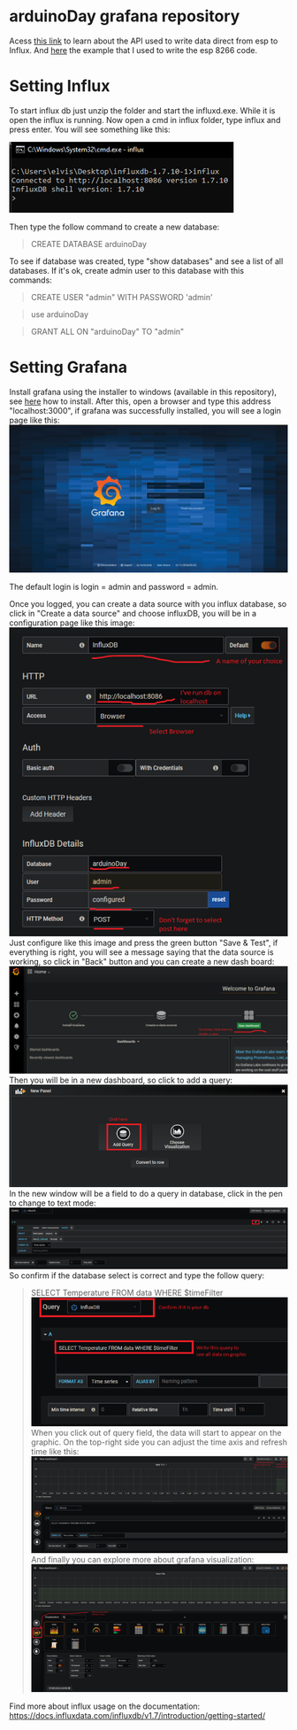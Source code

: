 # arduinoDay grafana repository 

Acess 
<a href="https://github.com/tobiasschuerg/InfluxDB-Client-for-Arduino">this link</a> to learn about the API used to write data direct from esp to Influx. 
And <a href="https://github.com/tobiasschuerg/InfluxDB-Client-for-Arduino/blob/master/examples/BasicWrite/BasicWrite.ino">here</a>  the example that I used to write the esp 8266 code.

# Setting Influx
To start influx db just unzip the folder and start the influxd.exe. While it is open the influx is running. Now open a cmd in influx folder, type influx and press enter. You will see something like this:

![alt text](https://github.com/Angar0th/arduinoDay/blob/master/instructions%20to%20grafana/influx_cmd.png)

Then type the follow command to create a new database:
>CREATE DATABASE arduinoDay

To see if database was created, type "show databases" and see a list of all databases. If it's ok, create admin user to this database with this commands:
>CREATE USER "admin" WITH PASSWORD 'admin'

>use arduinoDay

>GRANT ALL ON "arduinoDay" TO "admin"

# Setting Grafana
Install grafana using the installer to windows (available in this repository), see <a href="https://grafana.com/docs/grafana/latest/installation/windows/">here</a> how to install. After this, open a browser and type this address "localhost:3000", if grafana was 
successfully installed, you will see a login page like this:
![alt text](https://github.com/Angar0th/arduinoDay/blob/master/instructions%20to%20grafana/grafana_login.png)

The default login is login = admin and password = admin.

Once you logged, you can create a data source with you influx database, so click in "Create a data source" and choose influxDB, you will be in a configuration page like this image:
![alt text](https://github.com/Angar0th/arduinoDay/blob/master/instructions%20to%20grafana/grafana_db_config.png)
Just configure like this image and press the green button "Save & Test", if everything is right, you will see a message saying that the data source is working, so click in "Back" button and you can create a new dash board:
![alt text](https://github.com/Angar0th/arduinoDay/blob/master/instructions%20to%20grafana/new_dashboard.png)
Then you will be in a new dashboard, so click to add a query:
![alt text](https://github.com/Angar0th/arduinoDay/blob/master/instructions%20to%20grafana/new_dashboard_2.png)
In the new window will be a field to do a query in database, click in the pen to change to text mode:
![alt text](https://github.com/Angar0th/arduinoDay/blob/master/instructions%20to%20grafana/new_dashboard_2_5.png)
So confirm if the database select is correct and type the follow query:
> SELECT Temperature FROM data WHERE $timeFilter
![alt text](https://github.com/Angar0th/arduinoDay/blob/master/instructions%20to%20grafana/new_dashboard_3.png)
When you click out of query field, the data will start to appear on the graphic. On the top-right side you can adjust the time axis and refresh time like this:
![alt text](https://github.com/Angar0th/arduinoDay/blob/master/instructions%20to%20grafana/new_dashboard_4.png)
And finally you can explore more about grafana visualization:
![alt text](https://github.com/Angar0th/arduinoDay/blob/master/instructions%20to%20grafana/new_dashboard_5.png)

Find more about influx usage on the documentation:
https://docs.influxdata.com/influxdb/v1.7/introduction/getting-started/

